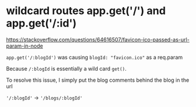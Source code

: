 # wildcard routes app.get('/') and app.get('/:id')

https://stackoverflow.com/questions/64616507/favicon-ico-passed-as-url-param-in-node

`app.get('/:blogId')` was causing `blogId: "favicon.ico"` as a req.param

Because `/:blogId` is essentially a wild card `get()`.

To resolve this issue, I simply put the blog comments behind the blog in the url

`'/:blogId'` -> `'/blogs/:blogId'`